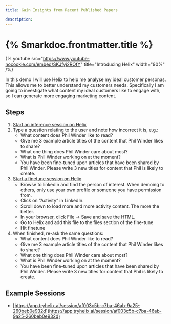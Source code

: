 ```yaml
---
title: Gain Insights from Recent Published Papers

description:
---
```


# {% $markdoc.frontmatter.title %}

{% youtube
  src="https://www.youtube-nocookie.com/embed/SKJfyj2ROfY"
  title="Introducing Helix"
  width="90%" /%}

In this demo I will use Helix to help me analyse my ideal customer personas. This allows me to better understand my customers needs. Specifically I am going to investigate what content my ideal customers like to engage with, so I can generate more engaging marketing content.

## Steps

1. [Start an inference session on Helix](https://app.tryhelix.ai/?mode=inference&type=text)
2. Type a question relating to the user and note how incorrect it is, e.g.:
   * What content does Phil Winder like to read?
   * Give me 3 example article titles of the content that Phil Winder likes to share?
   * What one thing does Phil Winder care about most?
   * What is Phil Winder working on at the moment?
   * You have been fine-tuned upon articles that have been shared by Phil Winder. Please write 3 new titles for content that Phil is likely to create.
3. [Start a finetune session on Helix](https://app.tryhelix.ai/?mode=finetune&type=text)
   * Browse to linkedin and find the person of interest. When demoing to others, only use your own profile or someone you have permission from.
   * Click on “Activity” in LinkedIn.
   * Scroll down to load more and more activity content. The more the better.
   * In your browser, click File -> Save and save the HTML.
   * Go to Helix and add this file to the files section of the fine-tune
   * Hit finetune
4. When finished, re-ask the same questions:
   * What content does Phil Winder like to read?
   * Give me 3 example article titles of the content that Phil Winder likes to share?
   * What one thing does Phil Winder care about most?
   * What is Phil Winder working on at the moment?
   * You have been fine-tuned upon articles that have been shared by Phil Winder. Please write 3 new titles for content that Phil is likely to create.

## Example Sessions
* [https://app.tryhelix.ai/session/af003c5b-c7ba-46ab-9a25-260beb0e932d](https://app.tryhelix.ai/session/af003c5b-c7ba-46ab-9a25-260beb0e932d)
